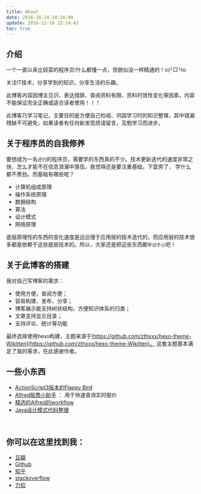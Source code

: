 ```yaml
---
title: About
date: 2016-10-24 10:24:00
update: 2016-12-10 22:14:43
toc: true
---
```



##  介绍

一个一直以来比较菜的程序员!什么都懂一点，但貌似没一样精通的！o(╯□╰)o

关注IT技术，分享学到的知识，分享生活的乐趣。

此博客内容因博主见识、表达措辞、查阅资料有限、资料时效性变化等因素，内容不能保证完全正确或适合读者使用！！！

此博客乃学习笔记，主要目的是方便自己检阅、巩固学习时的知识整理，其中错漏残缺不可避免，如果读者有任何新发现烦请留言，互勉学习而进步。

## 关于程序员的自我修养

要想成为一名`还行`的程序员，需要学的东西真的不少。技术更新迭代的速度非常之快，怎么才能不在信息浪潮中落伍，我觉得还是要注重基础，下盘劳了，
学什么都不费劲。而基础有哪些呢？

- 计算机组成原理
- 操作系统原理
- 数据结构
- 算法
- 设计模式
- 网络原理

底层原理性的东西的变化速度是远远慢于应用层的技术迭代的，而应用层的技术很多都是依赖于这些底层技术的。所以，大家还是把这些东西都`牢记于心`吧！


## 关于此博客的搭建

我对自己写博客的需求：

- 使用方便，查阅方便；
- 容易构建、发布、分享；
- 博客展示能支持树状结构，方便知识体系的归类；
- 文章支持显示目录；
- 支持评论、统计等功能

最终选择使用hexo构建，主题来源于[https://github.com/zthxxx/hexo-theme-Wikitten](https://github.com/zthxxx/hexo-theme-Wikitten)。
这套主题基本满足了我的需求，在此感谢作者。


## 一些小东西

- [ActionScript3版本的Flappy Bird](https://github.com/shjlone/flappybird)
- [Alfred股票小助手](https://github.com/shjlone/stock-assistant) ： 用于快速查询实时股价
- [精选的Alfred的workflow](https://github.com/shjlone/alfred_workflow)
- [Java设计模式代码整理](https://github.com/shjlone/design-pattern)

<br/>

## 你可以在这里找到我：

- [豆瓣](https://www.douban.com/people/alonepig/)
- [Github](https://github.com/shjlone)
- [知乎]()
- [stackoverflow](https://stackoverflow.com/users/1317183/loneqd)
- [力扣](https://leetcode-cn.com/u/loneqd/)

